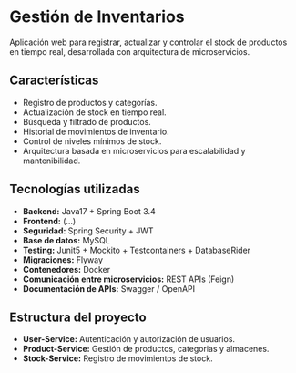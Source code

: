 # Gestión de Inventarios

Aplicación web para registrar, actualizar y controlar el stock de productos en tiempo real, desarrollada con arquitectura de microservicios.

## Características

- Registro de productos y categorías.
- Actualización de stock en tiempo real.
- Búsqueda y filtrado de productos.
- Historial de movimientos de inventario.
- Control de niveles mínimos de stock.
- Arquitectura basada en microservicios para escalabilidad y mantenibilidad.

## Tecnologías utilizadas

- **Backend:** Java17 + Spring Boot 3.4
- **Frontend:** (...)
- **Seguridad:** Spring Security + JWT
- **Base de datos:** MySQL
- **Testing:** Junit5 + Mockito + Testcontainers + DatabaseRider
- **Migraciones:** Flyway
- **Contenedores:** Docker
- **Comunicación entre microservicios:** REST APIs (Feign)
- **Documentación de APIs:** Swagger / OpenAPI

## Estructura del proyecto

- **User-Service:** Autenticación y autorización de usuarios.
- **Product-Service:** Gestión de productos, categorias y almacenes.
- **Stock-Service:** Registro de movimientos de stock.
